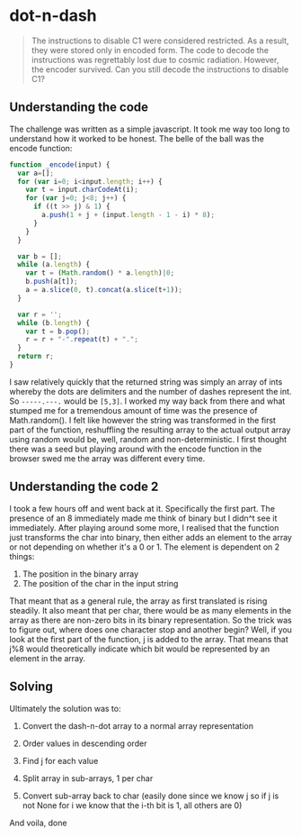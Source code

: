 # dot-n-dash

>The instructions to disable C1 were considered restricted. As a result, they were stored only in encoded form.
The code to decode the instructions was regrettably lost due to cosmic radiation. However, the encoder survived.
Can you still decode the instructions to disable C1?

## Understanding the code

The challenge was written as a simple javascript. It took me way too long to understand how it worked to be honest. The belle of the ball was the encode function:

```javascript
function _encode(input) {
  var a=[];
  for (var i=0; i<input.length; i++) {
    var t = input.charCodeAt(i);
    for (var j=0; j<8; j++) {
      if ((t >> j) & 1) {
        a.push(1 + j + (input.length - 1 - i) * 8);
      }
    }
  }

  var b = [];
  while (a.length) {
    var t = (Math.random() * a.length)|0;
    b.push(a[t]);
    a = a.slice(0, t).concat(a.slice(t+1));
  }

  var r = '';
  while (b.length) {
    var t = b.pop();
    r = r + "-".repeat(t) + ".";
  }
  return r;
}
```

I saw relatively quickly that the returned string was simply an array of ints whereby the dots are delimiters and the number of dashes represent the int. So ```-----.---.``` would be ```[5,3]```. I worked my way back from there and what stumped me for a tremendous amount of time was the presence of Math.random(). I felt like however the string was transformed in the first part of the function, reshuffling the resulting array to the actual output array using random would be, well, random and non-deterministic. I first thought there was a seed but playing around with the encode function in the browser swed me the array was different every time.

## Understanding the code 2

I took a few hours off and went back at it. Specifically the first part. The presence of an 8 immediately made me think of binary but I didn^t see it immediately. After playing around some more, I realised that the function just transforms the char into binary, then either adds an element to the array or not depending on whether it's a 0 or 1. The element is dependent on 2 things:

1) The position in the binary array
2) The position of the char in the input string

That meant that as a general rule, the array as first translated is rising steadily. It also meant that per char, there would be as many elements in the array as there are non-zero bits in its binary representation. So the trick was to figure out, where does one character stop and another begin? Well, if you look at the first part of the function, j is added to the array. That means that j%8 would theoretically indicate which bit would be represented by an element in the array.

## Solving

Ultimately the solution was to:

1) Convert the dash-n-dot array to a normal array representation

2) Order values in descending order

3) Find j for each value

4) Split array in sub-arrays, 1 per char

5) Convert sub-array back to char (easily done since we know j so if j is not None for i we know that the i-th bit is 1, all others are 0)

And voila, done
